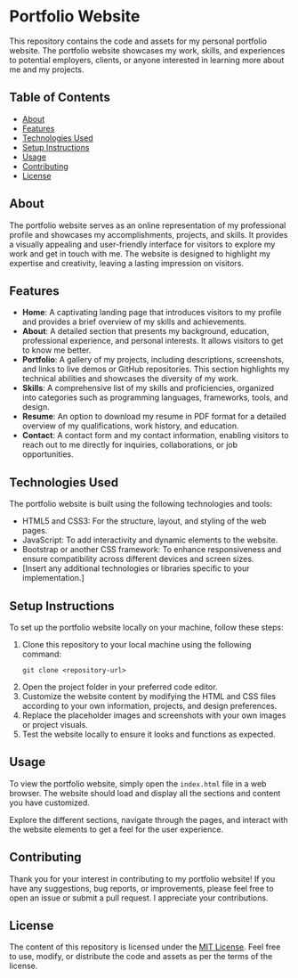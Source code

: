 # Portfolio Website

This repository contains the code and assets for my personal portfolio website. The portfolio website showcases my work, skills, and experiences to potential employers, clients, or anyone interested in learning more about me and my projects.

## Table of Contents

- [About](#about)
- [Features](#features)
- [Technologies Used](#technologies-used)
- [Setup Instructions](#setup-instructions)
- [Usage](#usage)
- [Contributing](#contributing)
- [License](#license)

## About

The portfolio website serves as an online representation of my professional profile and showcases my accomplishments, projects, and skills. It provides a visually appealing and user-friendly interface for visitors to explore my work and get in touch with me. The website is designed to highlight my expertise and creativity, leaving a lasting impression on visitors.

## Features

- **Home**: A captivating landing page that introduces visitors to my profile and provides a brief overview of my skills and achievements.
- **About**: A detailed section that presents my background, education, professional experience, and personal interests. It allows visitors to get to know me better.
- **Portfolio**: A gallery of my projects, including descriptions, screenshots, and links to live demos or GitHub repositories. This section highlights my technical abilities and showcases the diversity of my work.
- **Skills**: A comprehensive list of my skills and proficiencies, organized into categories such as programming languages, frameworks, tools, and design.
- **Resume**: An option to download my resume in PDF format for a detailed overview of my qualifications, work history, and education.
- **Contact**: A contact form and my contact information, enabling visitors to reach out to me directly for inquiries, collaborations, or job opportunities.

## Technologies Used

The portfolio website is built using the following technologies and tools:

- HTML5 and CSS3: For the structure, layout, and styling of the web pages.
- JavaScript: To add interactivity and dynamic elements to the website.
- Bootstrap or another CSS framework: To enhance responsiveness and ensure compatibility across different devices and screen sizes.
- [Insert any additional technologies or libraries specific to your implementation.]

## Setup Instructions

To set up the portfolio website locally on your machine, follow these steps:

1. Clone this repository to your local machine using the following command:
   ```
   git clone <repository-url>
   ```
2. Open the project folder in your preferred code editor.
3. Customize the website content by modifying the HTML and CSS files according to your own information, projects, and design preferences.
4. Replace the placeholder images and screenshots with your own images or project visuals.
5. Test the website locally to ensure it looks and functions as expected.

## Usage

To view the portfolio website, simply open the `index.html` file in a web browser. The website should load and display all the sections and content you have customized.

Explore the different sections, navigate through the pages, and interact with the website elements to get a feel for the user experience.

## Contributing

Thank you for your interest in contributing to my portfolio website! If you have any suggestions, bug reports, or improvements, please feel free to open an issue or submit a pull request. I appreciate your contributions.

## License

The content of this repository is licensed under the [MIT License](LICENSE). Feel free to use, modify, or distribute the code and assets as per the terms of the license.
